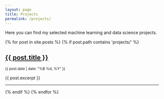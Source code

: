 ```yaml
---
layout: page
title: Projects
permalink: /projects/
---
```



Here you can find my selected machine learning and data science projects.

{% for post in site.posts %}
  {% if post.path contains 'projects/' %}
  <h2><a href="{{ post.url }}">{{ post.title }}</a></h2>
  <p><small>{{ post.date | date: "%B %d, %Y" }}</small></p>
  <p>{{ post.excerpt }}</p>
  <hr>
  {% endif %}
{% endfor %}
